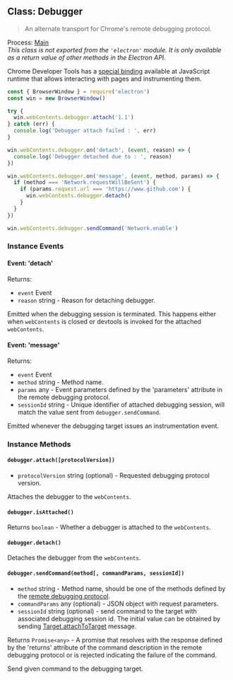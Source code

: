 ## Class: Debugger

> An alternate transport for Chrome's remote debugging protocol.

Process: [Main](../glossary.md#main-process)<br />
_This class is not exported from the `'electron'` module. It is only available as a return value of other methods in the Electron API._

Chrome Developer Tools has a [special binding][rdp] available at JavaScript
runtime that allows interacting with pages and instrumenting them.

```javascript
const { BrowserWindow } = require('electron')
const win = new BrowserWindow()

try {
  win.webContents.debugger.attach('1.1')
} catch (err) {
  console.log('Debugger attach failed : ', err)
}

win.webContents.debugger.on('detach', (event, reason) => {
  console.log('Debugger detached due to : ', reason)
})

win.webContents.debugger.on('message', (event, method, params) => {
  if (method === 'Network.requestWillBeSent') {
    if (params.request.url === 'https://www.github.com') {
      win.webContents.debugger.detach()
    }
  }
})

win.webContents.debugger.sendCommand('Network.enable')
```

### Instance Events

#### Event: 'detach'

Returns:

* `event` Event
* `reason` string - Reason for detaching debugger.

Emitted when the debugging session is terminated. This happens either when
`webContents` is closed or devtools is invoked for the attached `webContents`.

#### Event: 'message'

Returns:

* `event` Event
* `method` string - Method name.
* `params` any - Event parameters defined by the 'parameters'
   attribute in the remote debugging protocol.
* `sessionId` string - Unique identifier of attached debugging session,
   will match the value sent from `debugger.sendCommand`.

Emitted whenever the debugging target issues an instrumentation event.

[rdp]: https://chromedevtools.github.io/devtools-protocol/

### Instance Methods

#### `debugger.attach([protocolVersion])`

* `protocolVersion` string (optional) - Requested debugging protocol version.

Attaches the debugger to the `webContents`.

#### `debugger.isAttached()`

Returns `boolean` - Whether a debugger is attached to the `webContents`.

#### `debugger.detach()`

Detaches the debugger from the `webContents`.

#### `debugger.sendCommand(method[, commandParams, sessionId])`

* `method` string - Method name, should be one of the methods defined by the
   [remote debugging protocol][rdp].
* `commandParams` any (optional) - JSON object with request parameters.
* `sessionId` string (optional) - send command to the target with associated
   debugging session id. The initial value can be obtained by sending
   [Target.attachToTarget][attachToTarget] message.

[attachToTarget]: https://chromedevtools.github.io/devtools-protocol/tot/Target/#method-attachToTarget

Returns `Promise<any>` - A promise that resolves with the response defined by
the 'returns' attribute of the command description in the remote debugging protocol
or is rejected indicating the failure of the command.

Send given command to the debugging target.
